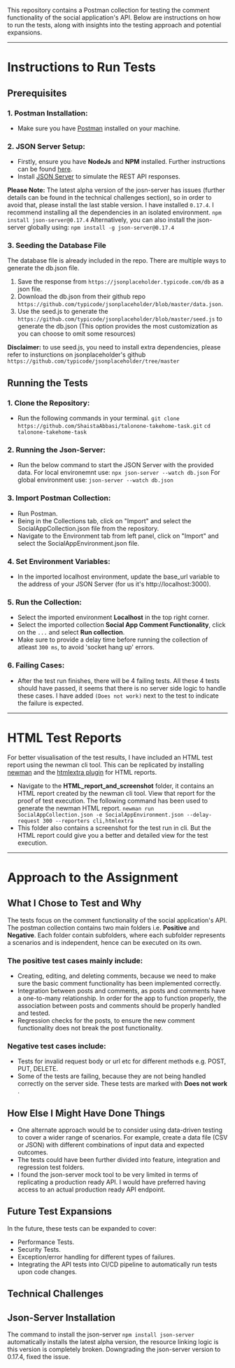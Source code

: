 This repository contains a Postman collection for testing the comment functionality of the social application's API. Below are instructions on how to run the tests, along with insights into the testing approach and potential expansions.

***

# Instructions to Run Tests

## Prerequisites

### 1. Postman Installation: 

- Make sure you have [Postman](https://www.postman.com/downloads/) installed on your machine.

### 2. JSON Server Setup:

- Firstly, ensure you have __NodeJs__ and __NPM__ installed. Further instructions can be found [here](https://docs.npmjs.com/downloading-and-installing-node-js-and-npm).
- Install [JSON Server](https://github.com/typicode/json-server#getting-started) to simulate the REST API responses.

__Please Note:__ The latest alpha version of the josn-server has issues (further details can be found in the technical challenges section), so in order to avoid that, please install the last stable version. I have installed ```0.17.4```.
I recommend installing all the dependencies in an isolated environment.
``` npm install json-server@0.17.4 ```
Alternatively, you can also install the json-server globally using:
``` npm install -g json-server@0.17.4 ```

### 3. Seeding the Database File 

The database file is already included in the repo. There are multiple ways to generate the db.json file. 

1. Save the response from ```https://jsonplaceholder.typicode.com/db``` as a json file.
2. Download the db.json from their github repo ```https://github.com/typicode/jsonplaceholder/blob/master/data.json```.
3. Use the seed.js to generate the ```https://github.com/typicode/jsonplaceholder/blob/master/seed.js``` to generate the db.json (This option provides the most customization as you can choose to omit some resources)

__Disclaimer:__ to use seed.js, you need to install extra dependencies, please refer to insturctions on jsonplaceholder's github ```https://github.com/typicode/jsonplaceholder/tree/master``` 

## Running the Tests

### 1. Clone the Repository:

- Run the following commands in your terminal. 
```git clone https://github.com/ShaistaAbbasi/talonone-takehome-task.git```
```cd talonone-takehome-task```

### 2. Running the Json-Server:

- Run the below command to start the JSON Server with the provided data.
For local environemnt use:
```npx json-server --watch db.json``` 
For global environment use:
```json-server --watch db.json``` 

### 3. Import Postman Collection:

- Run Postman.
- Being in the Collections tab, click on "Import" and select the SocialAppCollection.json file from the repository.
- Navigate to the Environment tab from left panel, click on "Import" and select the SocialAppEnvironment.json file.

### 4. Set Environment Variables:

- In the imported localhost environment, update the base_url variable to the address of your JSON Server (for us it's http://localhost:3000).

### 5. Run the Collection:

- Select the imported environment __Localhost__ in the top right corner. 
- Select the imported collection __Social App Comment Functionality__, click on the ```...``` and select __Run collection__.
- Make sure to provide a delay time before running the collection of atleast ```300 ms```, to avoid 'socket hang up' errors. 

### 6. Failing Cases:

- After the test run finishes, there will be 4 failing tests. All these 4 tests should have passed, it seems that there is no server side logic to handle these cases. I have added ```(Does not work)``` next to the test to indicate the failure is expected. 

***

# HTML Test Reports

For better visualisation of the test results, I have included an HTML test report using the newman cli tool. This can be replicated by installing [newman](https://learning.postman.com/docs/collections/using-newman-cli/installing-running-newman/) and the [htmlextra plugin](https://www.npmjs.com/package/newman-reporter-htmlextra) for HTML reports.

- Navigate to the __HTML_report_and_screenshot__ folder, it contains an HTML report created by the newman cli tool. View that report for the proof of test execution. The following command has been used to generate the newman HTML report.
```newman run SocialAppCollection.json -e SocialAppEnvironment.json --delay-request 300 --reporters cli,htmlextra``` 
- This folder also contains a screenshot for the test run in cli. But the HTML report could give you a better and detailed view for the test execution. 

***

# Approach to the Assignment

## What I Chose to Test and Why

The tests focus on the comment functionality of the social application's API. The postman collection contains two main folders i.e. __Positive__ and __Negative__. Each folder contain subfolders, where each subfolder represents a scenarios and is independent, hence can be executed on its own. 

### The positive test cases mainly include:

- Creating, editing, and deleting comments, because we need to make sure the basic comment functionality has been implemented correctly. 
- Integration between posts and comments, as posts and comments have a one-to-many relationship. In order for the app to function properly, the association between posts and comments should be properly handled and tested. 
- Regression checks for the posts, to ensure the new comment functionality does not break the post functionality.

### Negative test cases include:

- Tests for invalid request body or url etc for different methods e.g. POST, PUT, DELETE.
- Some of the tests are failing, because they are not being handled correctly on the server side. These tests are marked with __Does not work__ .

## How Else I Might Have Done Things 

- One alternate approach would be to consider using data-driven testing to cover a wider range of scenarios. For example, create a data file (CSV or JSON) with different combinations of input data and expected outcomes.
- The tests could have been further divided into feature, integration and regression test folders. 
- I found the json-server mock tool to be very limited in terms of replicating a production ready API. I would have preferred having access to an actual production ready API endpoint.  

## Future Test Expansions

In the future, these tests can be expanded to cover:

- Performance Tests.
- Security Tests.
- Exception/error handling for different types of failures.
- Integrating the API tests into CI/CD pipeline to automatically run tests upon code changes.

## Technical Challenges 

## Json-Server Installation

The command to install the json-server ```npm install json-server``` automatically installs the latest alpha version, the resource linking logic is this version is completely broken. Downgrading the json-server version to 0.17.4, fixed the issue.










